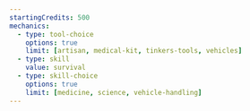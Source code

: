 ```yaml
---
startingCredits: 500
mechanics:
  - type: tool-choice
    options: true
    limit: [artisan, medical-kit, tinkers-tools, vehicles]
  - type: skill
    value: survival
  - type: skill-choice
    options: true
    limit: [medicine, science, vehicle-handling]
---
```

